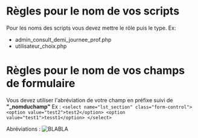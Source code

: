 # Règles pour le nom de vos scripts

Pour les noms des scripts vous devez mettre le rôle puis le type.
Ex: 
- admin_consult_demi_journee_prof.php
- utilisateur_choix.php

# Règles pour le nom de vos champs de formulaire
Vous devez utiliser l'abréviation de votre champ en préfixe suivi de **"_nomduchamp"**
Ex :  `<select name="lst_section" class="form-control">
          <option value="test2">test2</option>
          <option value="test1">tesst1</option>
       </select>`

Abréviations :
![BLABLA](https://zupimages.net/up/19/13/xdk5.png)

